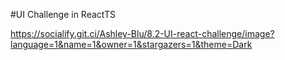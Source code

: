 #UI Challenge in ReactTS

https://socialify.git.ci/Ashley-Blu/8.2-UI-react-challenge/image?language=1&name=1&owner=1&stargazers=1&theme=Dark
